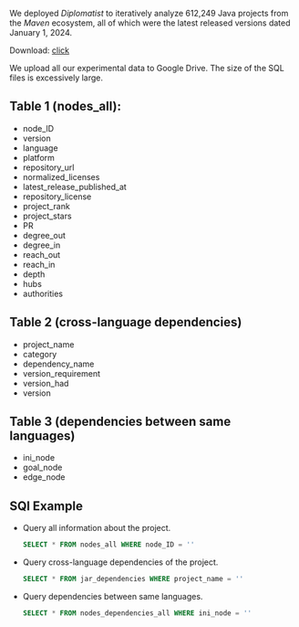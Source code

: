 We deployed *Diplomatist* to iteratively analyze 612,249 Java projects from the *Maven* ecosystem, all of which were the latest released versions dated January 1, 2024.

Download: [click](https://drive.google.com/drive/my-drive?dmr=1&ec=wgc-drive-hero-goto)

We upload all our experimental data to Google Drive. The size of the SQL files is excessively large.

## Table 1 (nodes_all):

* node_lD
* version
* language
* platform
* repository_url
* normalized_licenses
* latest_release_published_at
* repository_license
* project_rank
* project_stars
* PR
* degree_out
* degree_in
* reach_out
* reach_in
* depth
* hubs
* authorities

## Table 2 (cross-language dependencies)
* project_name
* category
* dependency_name
* version_requirement
* version_had
* version
  
## Table 3 (dependencies between same languages)
* ini_node
* goal_node
* edge_node

## SQl Example
* Query all information about the project.
  
  ```sql
  SELECT * FROM nodes_all WHERE node_ID = ''
  
* Query cross-language dependencies of the project.
  
  ```sql
  SELECT * FROM jar_dependencies WHERE project_name = ''

* Query dependencies between same languages.

  ```sql
  SELECT * FROM nodes_dependencies_all WHERE ini_node = ''

